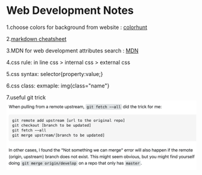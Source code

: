 # **Web Development Notes**
1.choose colors for background from website : [colorhunt](https://colorhunt.co)

2.[markdown cheatsheet](https://www.markdownguide.org/cheat-sheet/)

3.MDN for web development attributes search : [MDN](https://developer.mozilla.org/en-US/)

4.css rule: in line css > internal css > external css

5.css syntax: selector{property:value;}

6.css class: exmaple: img{class="name"}

7.useful git trick![some useful git trick](git_trick.png)
